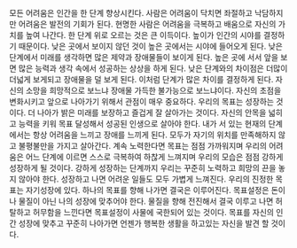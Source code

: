 
모든 어려움은 인간을 한 단계 향상시킨다.
사람은 어려움이 닥치면 좌절하고 낙담하지만 어려움은 발전의 기회가 된다.
현명한 사람은 어려움을 극복하고 배움으로 자신의 가치를 높여 나간다.
한 단계 위로 오르는 것은 큰 이득이다. 높이가 인간의 시야를 결정하기 때문이다.
낮은 곳에서 보이지 않던 것이 높은 곳에서는 시야에 들어오게 된다.
낮은 단계에서 미래를 생각하면 많은 제약과 장애물들이 보이게 된다.
높은 곳에 서서 앞을 보면 많은 능력과 생각 속에서 성공하는 상상을 하게 된다.
낮은 단계와의 차이점은 더많이 더넓게 보게되고 장애물을 덜 보게 된다.
이처럼 단계가 많은 차이를 결정하게 된다.
자신의 소망을 희망적으로 보느냐 장애물 가득한 불가능으로 보느냐이다.
자신의 초점을 변화시키고 앞으로 나아가기 위해서 관점이 매우 중요하다.
우리의 목표는 성장하는 것이다.
더 나아가 밝은 미래를 보장하고 즐겁게 잘 살아가는 것이다.
자신의 안목을 넓히고 능력을 키워 목표 달성해서 성공된 인생으로 살아야 한다.
내가 서 있는 현재의 단계에서는 항상 어려움을 느끼고 장애를 느끼게 된다.
모두가 자기의 위치를 만족해하지 않고 불평불만을 가지고 살아간다.
계속 노력한다면 목표는 점점 가까워지며 우리의 어려움은 어느 단계에 이르면 
스스로 극복하여 하찮게 느껴지며 우리의 모습은 점점 강하게 성장하게 될 것이다.
강하게 성장하는 단계까지 우리는 꾸준히 노력하고 희망의 끈을 놓지 않아야 한다.
성장하고 나면 어려운 일들도 모두 가볍게 느껴진다.
우리의 진정한 목표는 자기성장에 있다.
하나의 목표를 향해 나가면 결국은 이루어진다. 목표설정은 돈이나 물질이 아닌
나의 성장에 맞추어야 한다. 물질을 향해 전진해서 결국 이루고 나면 허탈하고
허무함을 느낀다면 목표설정이 사물에 국한되어 있는 것이다.
목표를 자신의 인간 성장에 맞추고 꾸준히 나아가면 언젠가 행복한 생활을 하고있는
자신을 발견 할 것이다.
